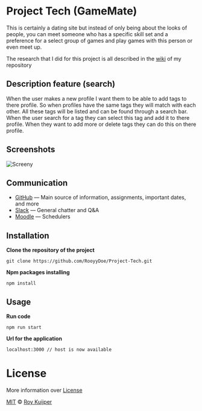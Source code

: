 # Project Tech (GameMate)

This is certainly a dating site but instead of only being about the looks of people, you can meet someone who has a specific skill set and a preference for a select group of games and play games with this person or even meet up.

The research that I did for this project is all described in the [wiki](https://github.com/RooyyDoe/Project-Tech/wiki) of my repository

## Description feature (search)

When the user makes a new profile I want them to be able to add tags to there profile. So when profiles have the same tags they will match with each other. All these tags will be listed and can be found through a search bar. When the user search for a tag they can select this tag and add it to there profile. When they want to add more or delete tags they can do this on there profile.

## Screenshots

![Screeny](https://i.imgur.com/OsRHJvT.png)

## Communication

* [GitHub](https://github.com/RooyyDoe/) — Main source of information, assignments, important dates, and more
* [Slack](https://cmda-tech.slack.com/) — General chatter and Q&A
* [Moodle](https://moodle.cmd.hva.nl/course/view.php?id=431) — Schedulers

## Installation

**Clone the repository of the project**
```
git clone https://github.com/RooyyDoe/Project-Tech.git
```

**Npm packages installing**
```
npm install
```

## Usage

**Run code**
```
npm run start
```

**Url for the application**

```
localhost:3000 // host is now available
```

# License

More information over [License](https://help.github.com/en/articles/licensing-a-repository)

[MIT](https://github.com/RooyyDoe/Project-Tech/blob/master/LICENSE.txt) © [Roy Kuijper](https://github.com/RooyyDoe)